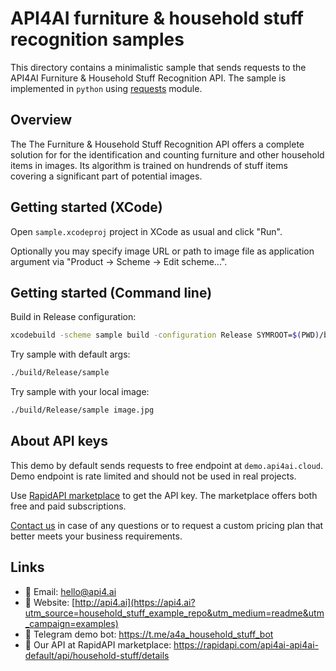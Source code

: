 # API4AI furniture & household stuff recognition samples

This directory contains a minimalistic sample that sends requests to the API4AI Furniture & Household Stuff Recognition API.
The sample is implemented in `python` using [requests](https://pypi.org/project/requests/) module.


## Overview

The The Furniture & Household Stuff Recognition API offers a complete solution for for the identification and counting furniture and other household items in images. Its algorithm is trained on hundrends of stuff items covering a significant part of potential images.


## Getting started (XCode)

Open `sample.xcodeproj` project in XCode as usual and click "Run".

Optionally you may specify image URL or path to image file as application argument via "Product -> Scheme -> Edit scheme...".


## Getting started (Command line)

Build in Release configuration:
```bash
xcodebuild -scheme sample build -configuration Release SYMROOT=$(PWD)/build
```

Try sample with default args:

```bash
./build/Release/sample
```

Try sample with your local image:

```bash
./build/Release/sample image.jpg
```


## About API keys

This demo by default sends requests to free endpoint at `demo.api4ai.cloud`.
Demo endpoint is rate limited and should not be used in real projects.

Use [RapidAPI marketplace](https://rapidapi.com/api4ai-api4ai-default/api/household-stuff/details) to get the API key. The marketplace offers both
free and paid subscriptions.

[Contact us](https://api4.ai/contacts?utm_source=household_stuff_example_repo&utm_medium=readme&utm_campaign=examples) in case of any questions or to request a custom pricing plan
that better meets your business requirements.


## Links

* 📩 Email: hello@api4.ai
* 🔗 Website: [http://api4.ai](https://api4.ai?utm_source=household_stuff_example_repo&utm_medium=readme&utm_campaign=examples)
* 🤖 Telegram demo bot: https://t.me/a4a_household_stuff_bot
* 🔵 Our API at RapidAPI marketplace: https://rapidapi.com/api4ai-api4ai-default/api/household-stuff/details
